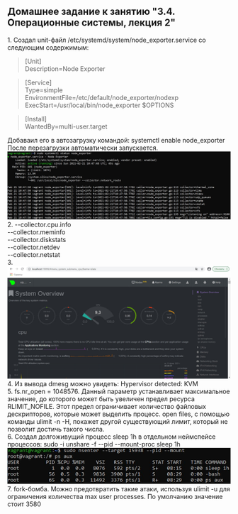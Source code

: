 ## Домашнее задание к занятию "3.4. Операционные системы, лекция 2"

1\. Создал unit-файл /etc/systemd/system/node_exporter.service со следующим содержимым:

>[Unit]  
>Description=Node Exporter

>[Service]  
>Type=simple  
>EnvironmentFile=/etc/default/node_exporter/nodexp  
>ExecStart=/usr/local/bin/node_exporter $OPTIONS

>[Install]  
>WantedBy=multi-user.target

Добаваил его в автозагрузку командой: systemctl enable node_exporter  
После перезагрузки автоматически запускается.  
![node_exporter](img/node_exporter.jpg)  
2. --collector.cpu.info  
--collector.meminfo  
--collector.diskstats  
--collector.netdev  
--collector.netstat  
3. ![netdata](img/netdata.jpg)  
4. Из вывода dmesg можно увидеть: Hypervisor detected: KVM  
5. fs.nr_open = 1048576. Данный параметр устанавливает максимальное значение, до которого может быть увеличен предел ресурса RLIMIT_NOFILE. Этот предел ограничивает количество файловых дескрипторов, которые может выделить процесс. open files, с помощью команды ulimit -n -H, покажет другой существующий лимит, который не позволит достичь такого числа.  
6. Создал долгоживущий процесс sleep 1h в отдельном неймспейсе процессов: sudo -i unshare -f --pid --mount-proc sleep 1h   
![sleep](img/sleep.jpg)  
7. fork-бомба. Можно предотвратить такие атаки, используя ulimit -u для ограничения количества max user processes. По умолчанию значение стоит 3580